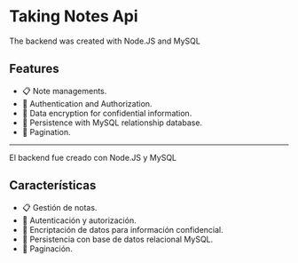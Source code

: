 # Taking Notes Api

<p>The backend was created with Node.JS and MySQL</p>

## Features
- :clipboard: Note managements.
- :bust_in_silhouette: Authentication and Authorization.
- :key: Data encryption for confidential information.
- 💾 Persistence with MySQL relationship database.
- 📄 Pagination.

---

<p>El backend fue creado con Node.JS y MySQL</p>

## Características
- :clipboard: Gestión de notas.
- :bust_in_silhouette: Autenticación y autorización.
- :key: Encriptación de datos para información confidencial.
- 💾 Persistencia con base de datos relacional MySQL.
- 📄 Paginación.
